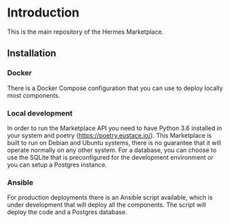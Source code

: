 # Introduction

This is the main repository of the Hermes Marketplace.

## Installation

### Docker

There is a Docker Compose configuration that you can use to deploy locally most components.

### Local development

In order to run the Marketplace API you need to have Python 3.6 installed in your system and poetry 
(https://poetry.eustace.io/). This Marketplace is built to run on Debian and Ubuntu systems, there is no guarantee that it will
operate normally on any other system. For a database, you can choose to use the SQLite that is preconfigured for the
development environment or you can setup a Postgres instance.

### Ansible

For production deployments there is an Ansible script available, which is under development that will deploy all
the components. The script will deploy the code and a Postgres database.
